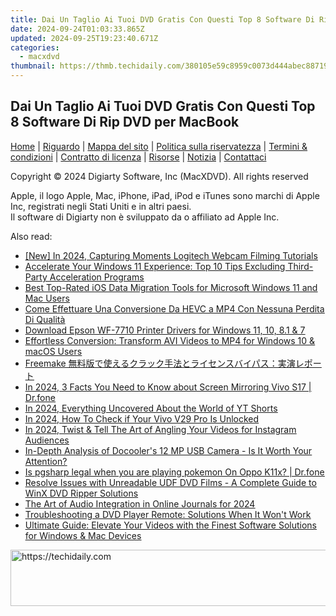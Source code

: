 ```yaml
---
title: Dai Un Taglio Ai Tuoi DVD Gratis Con Questi Top 8 Software Di Rip DVD per MacBook
date: 2024-09-24T01:03:33.865Z
updated: 2024-09-25T19:23:40.671Z
categories:
  - macxdvd
thumbnail: https://thmb.techidaily.com/380105e59c8959c0073d444abec887193c4b497adc4a29c490c9f0b91ceeacb3.jpg
---
```


## Dai Un Taglio Ai Tuoi DVD Gratis Con Questi Top 8 Software Di Rip DVD per MacBook

[Home](https://tools.techidaily.com/macxdvd/products/) | [Riguardo](https://tools.techidaily.com/macxdvd/products/) | [Mappa del sito](https://tools.techidaily.com/macxdvd/products/) | [Politica sulla riservatezza](https://tools.techidaily.com/macxdvd/products/) | [Termini & condizioni](https://tools.techidaily.com/macxdvd/products/) | [Contratto di licenza](https://tools.techidaily.com/macxdvd/products/) | [Risorse](https://tools.techidaily.com/macxdvd/products/) | [Notizia](https://tools.techidaily.com/macxdvd/products/) | [Contattaci](https://tools.techidaily.com/macxdvd/products/)

Copyright © 2024 Digiarty Software, Inc (MacXDVD). All rights reserved

Apple, il logo Apple, Mac, iPhone, iPad, iPod e iTunes sono marchi di Apple Inc, registrati negli Stati Uniti e in altri paesi.   
Il software di Digiarty non è sviluppato da o affiliato ad Apple Inc.

<ins class="adsbygoogle"
     style="display:block"
     data-ad-format="autorelaxed"
     data-ad-client="ca-pub-7571918770474297"
     data-ad-slot="1223367746"></ins>

<ins class="adsbygoogle"
     style="display:block"
     data-ad-client="ca-pub-7571918770474297"
     data-ad-slot="8358498916"
     data-ad-format="auto"
     data-full-width-responsive="true"></ins>

<span class="atpl-alsoreadstyle">Also read:</span>
<div><ul>
<li><a href="https://visual-screen-recording.techidaily.com/new-in-2024-capturing-moments-logitech-webcam-filming-tutorials/"><u>[New] In 2024, Capturing Moments Logitech Webcam Filming Tutorials</u></a></li>
<li><a href="https://discover-extraordinary.techidaily.com/accelerate-your-windows-11-experience-top-10-tips-excluding-third-party-acceleration-programs/"><u>Accelerate Your Windows 11 Experience: Top 10 Tips Excluding Third-Party Acceleration Programs</u></a></li>
<li><a href="https://discover-extraordinary.techidaily.com/best-top-rated-ios-data-migration-tools-for-microsoft-windows-11-and-mac-users/"><u>Best Top-Rated iOS Data Migration Tools for Microsoft Windows 11 and Mac Users</u></a></li>
<li><a href="https://discover-extraordinary.techidaily.com/come-effettuare-una-conversione-da-hevc-a-mp4-con-nessuna-perdita-di-qualita/"><u>Come Effettuare Una Conversione Da HEVC a MP4 Con Nessuna Perdita Di Qualità</u></a></li>
<li><a href="https://win-amazing.techidaily.com/download-epson-wf-7710-printer-drivers-for-windows-11-10-81-and-7/"><u>Download Epson WF-7710 Printer Drivers for Windows 11, 10, 8.1 & 7</u></a></li>
<li><a href="https://discover-extraordinary.techidaily.com/effortless-conversion-transform-avi-videos-to-mp4-for-windows-10-and-macos-users/"><u>Effortless Conversion: Transform AVI Videos to MP4 for Windows 10 & macOS Users</u></a></li>
<li><a href="https://discover-extraordinary.techidaily.com/1725287528196-freemake/"><u>Freemake 無料版で使えるクラック手法とライセンスバイパス：実演レポート</u></a></li>
<li><a href="https://screen-mirror.techidaily.com/in-2024-3-facts-you-need-to-know-about-screen-mirroring-vivo-s17-drfone-by-drfone-android/"><u>In 2024, 3 Facts You Need to Know about Screen Mirroring Vivo S17 | Dr.fone</u></a></li>
<li><a href="https://youtube-clips.techidaily.com/in-2024-everything-uncovered-about-the-world-of-yt-shorts/"><u>In 2024, Everything Uncovered About the World of YT Shorts</u></a></li>
<li><a href="https://sim-unlock.techidaily.com/in-2024-how-to-check-if-your-vivo-v29-pro-is-unlocked-by-drfone-android/"><u>In 2024, How To Check if Your Vivo V29 Pro Is Unlocked</u></a></li>
<li><a href="https://instagram-videos.techidaily.com/in-2024-twist-and-tell-the-art-of-angling-your-videos-for-instagram-audiences/"><u>In 2024, Twist & Tell The Art of Angling Your Videos for Instagram Audiences</u></a></li>
<li><a href="https://buynow-info.techidaily.com/in-depth-analysis-of-docoolers-12-mp-usb-camera-is-it-worth-your-attention/"><u>In-Depth Analysis of Docooler's 12 MP USB Camera - Is It Worth Your Attention?</u></a></li>
<li><a href="https://fake-location.techidaily.com/is-pgsharp-legal-when-you-are-playing-pokemon-on-oppo-k11x-drfone-by-drfone-virtual-android/"><u>Is pgsharp legal when you are playing pokemon On Oppo K11x? | Dr.fone</u></a></li>
<li><a href="https://discover-extraordinary.techidaily.com/resolve-issues-with-unreadable-udf-dvd-films-a-complete-guide-to-winx-dvd-ripper-solutions/"><u>Resolve Issues with Unreadable UDF DVD Films - A Complete Guide to WinX DVD Ripper Solutions</u></a></li>
<li><a href="https://facebook-videos.techidaily.com/the-art-of-audio-integration-in-online-journals-for-2024/"><u>The Art of Audio Integration in Online Journals for 2024</u></a></li>
<li><a href="https://discover-extraordinary.techidaily.com/troubleshooting-a-dvd-player-remote-solutions-when-it-wont-work/"><u>Troubleshooting a DVD Player Remote: Solutions When It Won't Work</u></a></li>
<li><a href="https://discover-extraordinary.techidaily.com/ultimate-guide-elevate-your-videos-with-the-finest-software-solutions-for-windows-and-mac-devices/"><u>Ultimate Guide: Elevate Your Videos with the Finest Software Solutions for Windows & Mac Devices</u></a></li>
</ul></div>

<!-- affiliate ads begin -->
<a href="https://unicoeye.pxf.io/c/5597632/2134489/18498" target="_top" id="2134489">
  <img src="//a.impactradius-go.com/display-ad/18498-2134489" border="0" alt="https://techidaily.com" width="728" height="90"/>
</a>
<img height="0" width="0" src="https://unicoeye.pxf.io/i/5597632/2134489/18498" style="position:absolute;visibility:hidden;" border="0" />
<!-- affiliate ads end -->

